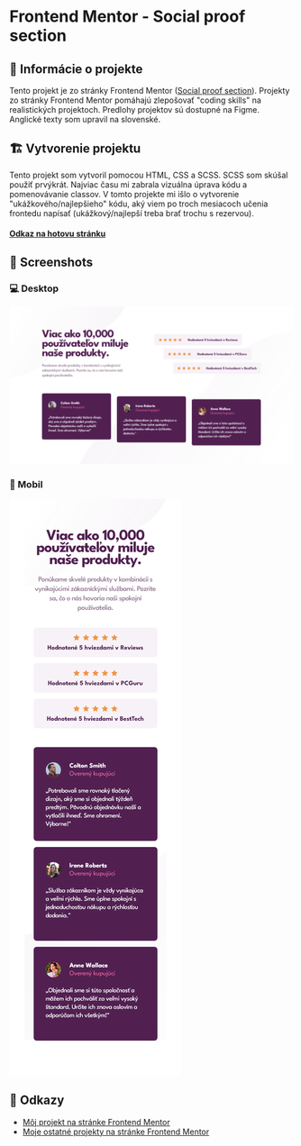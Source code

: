 # Frontend Mentor - Social proof section

## 📝 Informácie o projekte

Tento projekt je zo stránky Frontend Mentor ([Social proof section](https://www.frontendmentor.io/challenges/social-proof-section-6e0qTv_bA)). Projekty zo stránky Frontend Mentor pomáhajú zlepošovať "coding skills" na realistických projektoch. Predlohy projektov sú dostupné na Figme. Anglické texty som upravil na slovenské.

## 🏗️ Vytvorenie projektu

Tento projekt som vytvoril pomocou HTML, CSS a SCSS. SCSS som skúšal použiť prvýkrát. Najviac času mi zabrala vizuálna úprava kódu a pomenovávanie classov. V tomto projekte mi išlo o vytvorenie "ukážkového/najlepšieho" kódu, aký viem po troch mesiacoch učenia frontedu napísať (ukážkový/najlepší treba brať trochu s rezervou).

#### [Odkaz na hotovu stránku](https://tomasdunik.github.io/frontend-mentor__social-proof-section/)

## 📸 Screenshots

### 💻 Desktop

![](./images/screenshot-desktop.png)

### 📱 Mobil

![](./images/screenshot-mobile.png)

## 🔗 Odkazy

- [Môj projekt na stránke Frontend Mentor](https://www.frontendmentor.io/solutions/my-version-social-proof-section-Hj08oYlN0T)
- [Moje ostatné projekty na stránke Frontend Mentor](https://www.frontendmentor.io/profile/WeekendsProgrammer)
